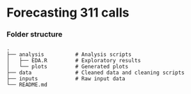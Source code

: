 # Forecasting 311 calls

### Folder structure
    .
    ├── analysis          # Analysis scripts
    │   ├── EDA.R         # Exploratory results
    │   └── plots         # Generated plots
    ├── data              # Cleaned data and cleaning scripts
    ├── inputs            # Raw input data
    └── README.md
